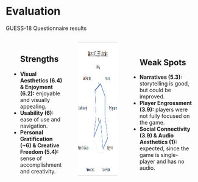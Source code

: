 # Evaluation

<p class='slide-subtitle'>GUESS-18 Questionnaire results</p>

<div class='section-wrapper'>

  <div
    class='text-wrapper grey-shadow rounded-md'
    v-click='+1'
    v-motion
    :initial="{ x: +80 }"
    :enter="{ x: 0 }"
  >
    <ul class='flex-list none'>
      <h2>Strengths</h2>
      <li class='check'>
        <strong>Visual Aesthetics (6.4) & Enjoyment (6.2):</strong> enjoyable and visually appealing.
      </li>
      <li class='check'>
        <strong>Usability (6):</strong> ease of use and navigation.
      </li>
      <li class='check'>
        <strong>Personal Gratification (~6) & Creative Freedom (5.4):</strong> sense of accomplishment and creativity.
      </li>
    </ul>
  </div>
  <div class='img-wrapper grey-shadow rounded-md'>
    <img src='../assets/images/evaluation/guess.png' class='rounded-md'/>
  </div>
  <div
    class='text-wrapper grey-shadow rounded-md'
    v-click='+1'
    v-motion
    :initial="{ x: -80 }"
    :enter="{ x: 0 }"
  >
    <ul class='flex-list none'>
      <h2>Weak Spots</h2>
      <li class='warn'>
        <strong>Narratives (5.3):</strong> storytelling is good, but could be improved.
      </li>
      <!-- I placed narratives at weak spots because some players asked for more information, especially regarding superposition -->
      <li class='warn'>
        <strong>Player Engrossment (3.9):</strong> players were not fully focused on the game.
      </li>
      <li class='warn'>
        <strong>Social Connectivity (3.9) & Audio Aesthetics (1):</strong> expected, since the game is single-player and has no audio.
      </li>
    </ul>
  </div>
</div>

<style>
  .section-wrapper {
    display: flex;
    flex-direction: row;
    justify-content: space-around;
    align-items: center;
    column-gap: 20px;
  }

  .img-wrapper {
    max-width: 600px;
    height: 350px;
    display: flex;
    justify-content: center;
  }

  .text-wrapper {
    display: flex;
    flex-direction: column;
    justify-content: center;
    max-height: 350px;
    max-width: 350px;
    padding: 1em;
  }
</style>
